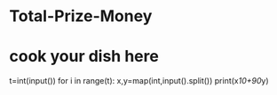 # Total-Prize-Money
# cook your dish here
t=int(input())
for i in range(t):
    x,y=map(int,input().split())
    print(x*10+90*y)
